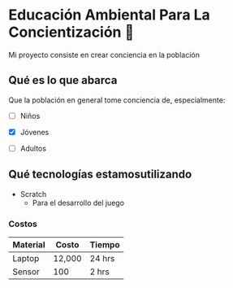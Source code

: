 # Educación Ambiental Para La Concientización :cactus:
Mi proyecto consiste en crear conciencia en la población

## Qué es lo que abarca
Que la población en general tome conciencia de, especialmente:
* [ ] Niños
* [x] Jóvenes 
* [ ] Adultos


## Qué tecnologías estamosutilizando
* Scratch
     * Para el desarrollo del juego

### Costos
Material | Costo | Tiempo
---------| ------|--------
Laptop   | 12,000| 24 hrs
Sensor   | 100   | 2 hrs

